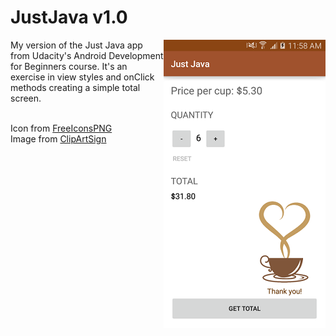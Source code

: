 # JustJava v1.0
<img align="right" src="https://github.com/Anna-Liu/JustJava/blob/master/preview.png?raw=true">My version of the Just Java app from Udacity's Android Development for Beginners course. It's an exercise in view styles and onClick methods creating a simple total screen.

<br>Icon from [FreeIconsPNG](www.freeiconspng.com)
<br>Image from [ClipArtSign](www.clipartsign.com)
